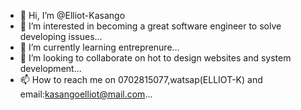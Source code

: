 - 👋 Hi, I’m @Elliot-Kasango
- 👀 I’m interested in becoming a great software engineer to solve developing issues...
- 🌱 I’m currently learning entreprenure...
- 💞️ I’m looking to collaborate on hot to design websites and system development...
- 📫 How to reach me  on 0702815077,watsap(ELLIOT-K) and email:kasangoelliot@mail.com...

<!---
Elliot-Kasango/Elliot-Kasango is a ✨ special ✨ repository because its `README.md` (this file) appears on your GitHub profile.
You can click the Preview link to take a look at your changes.
--->
